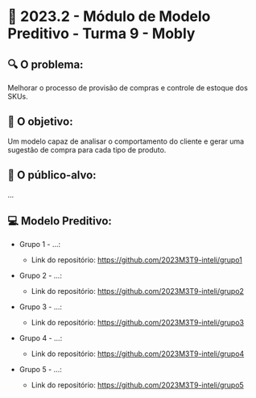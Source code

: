 # 🙋‍ 2023.2 - Módulo de Modelo Preditivo - Turma 9 - Mobly

## :mag: O problema:

Melhorar o processo de provisão de compras e controle de estoque dos SKUs.

## :dart: O objetivo:

Um modelo capaz de analisar o comportamento do cliente e gerar uma sugestão de compra para cada tipo de produto.


## :jigsaw: O público-alvo:

...

## :computer: Modelo Preditivo:

- Grupo 1 - ...:
  - Link do repositório: https://github.com/2023M3T9-inteli/grupo1

- Grupo 2 - ...:
  - Link do repositório: https://github.com/2023M3T9-inteli/grupo2
  
- Grupo 3 - ...:
  - Link do repositório: https://github.com/2023M3T9-inteli/grupo3
  
- Grupo 4 - ...: 
  - Link do repositório: https://github.com/2023M3T9-inteli/grupo4
  
- Grupo 5 - ...:
  - Link do repositório: https://github.com/2023M3T9-inteli/grupo5
